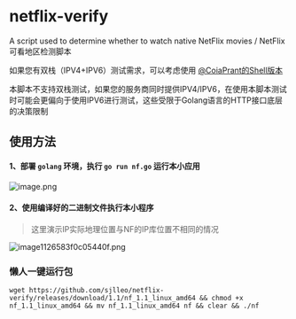 # netflix-verify
A script used to determine whether to watch native NetFlix movies / NetFlix可看地区检测脚本

如果您有双栈（IPV4+IPV6）测试需求，可以考虑使用 [@CoiaPrant的Shell版本](https://github.com/CoiaPrant/Netflix_Unlock_Information)

本脚本不支持双栈测试，如果您的服务商同时提供IPV4/IPV6，在使用本脚本测试时可能会更偏向于使用IPV6进行测试，这些受限于Golang语言的HTTP接口底层的决策限制

## 使用方法
#### 1、部署 `golang` 环境，执行 `go run nf.go` 运行本小应用

![image.png](https://img.leo.moe/images/2021/02/23/image.png)

#### 2、使用编译好的二进制文件执行本小程序

> 这里演示IP实际地理位置与NF的IP库位置不相同的情况

![image1126583f0c05440f.png](https://img.leo.moe/images/2021/02/23/image1126583f0c05440f.png)

### 懒人一键运行包

`wget https://github.com/sjlleo/netflix-verify/releases/download/1.1/nf_1.1_linux_amd64 && chmod +x nf_1.1_linux_amd64 && mv nf_1.1_linux_amd64 nf && clear && ./nf`
